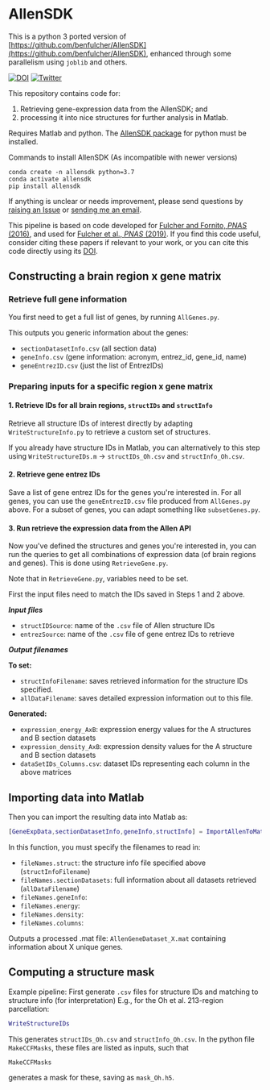# AllenSDK

This is a python 3 ported version of [https://github.com/benfulcher/AllenSDK](https://github.com/benfulcher/AllenSDK), enhanced through some parallelism using `joblib` and others.

[![DOI](https://zenodo.org/badge/104984017.svg)](https://zenodo.org/badge/latestdoi/104984017)
[![Twitter](https://img.shields.io/twitter/url/https/twitter.com/bendfulcher.svg?style=social&label=Follow%20%40bendfulcher)](https://twitter.com/bendfulcher)

This repository contains code for:
1. Retrieving gene-expression data from the AllenSDK; and
2. processing it into nice structures for further analysis in Matlab.

Requires Matlab and python.
The [AllenSDK package](http://alleninstitute.github.io/AllenSDK/install.html) for python must be installed.

Commands to install AllenSDK (As incompatible with newer versions)
```
conda create -n allensdk python=3.7
conda activate allensdk
pip install allensdk
```

If anything is unclear or needs improvement, please send questions by [raising an Issue](https://docs.github.com/en/github/managing-your-work-on-github/creating-an-issue) or [sending me an email](mailto:ben.d.fulcher@gmail.com).

This pipeline is based on code developed for [Fulcher and Fornito, _PNAS_ (2016)](https://doi.org/10.1073/pnas.1513302113), and used for [Fulcher et al., _PNAS_ (2019)](https://doi.org/10.1073/pnas.1814144116).
If you find this code useful, consider citing these papers if relevant to your work, or you can cite this code directly using its [DOI](https://doi.org/10.5281/zenodo.3951756).

## Constructing a brain region x gene matrix

### Retrieve full gene information
You first need to get a full list of genes, by running `AllGenes.py`.

This outputs you generic information about the genes:
* `sectionDatasetInfo.csv` (all section data)
* `geneInfo.csv` (gene information: acronym, entrez_id, gene_id, name)
* `geneEntrezID.csv` (just the list of EntrezIDs)

### Preparing inputs for a specific region x gene matrix

#### 1. Retrieve IDs for all brain regions, `structIDs` and `structInfo`

Retrieve all structure IDs of interest directly by adapting `WriteStructureInfo.py` to retrieve a custom set of structures.

If you already have structure IDs in Matlab, you can alternatively to this step using `WriteStructureIDs.m` -> `structIDs_Oh.csv` and `structInfo_Oh.csv`.

#### 2. Retrieve gene entrez IDs

Save a list of gene entrez IDs for the genes you're interested in.
For all genes, you can use the `geneEntrezID.csv` file produced from `AllGenes.py` above.
For a subset of genes, you can adapt something like `subsetGenes.py`.

#### 3. Run retrieve the expression data from the Allen API

Now you've defined the structures and genes you're interested in, you can run the queries to get all combinations of expression data (of brain regions and genes).
This is done using `RetrieveGene.py`.

Note that in `RetrieveGene.py`, variables need to be set.

First the input files need to match the IDs saved in Steps 1 and 2 above.

___Input files___
* `structIDSource`: name of the `.csv` file of Allen structure IDs
* `entrezSource`: name of the `.csv` file of gene entrez IDs to retrieve

___Output filenames___

__To set:__
* `structInfoFilename`: saves retrieved information for the structure IDs specified.
* `allDataFilename`: saves detailed expression information out to this file.

__Generated:__
* `expression_energy_AxB`: expression energy values for the A structures and B section datasets
* `expression_density_AxB`: expression density values for the A structure and B section datasets
* `dataSetIDs_Columns.csv`: dataset IDs representing each column in the above matrices

## Importing data into Matlab

Then you can import the resulting data into Matlab as:
```matlab
[GeneExpData,sectionDatasetInfo,geneInfo,structInfo] = ImportAllenToMatlab();
```

In this function, you must specify the filenames to read in:
* `fileNames.struct`: the structure info file specified above (`structInfoFilename`)
* `fileNames.sectionDatasets`: full information about all datasets retrieved (`allDataFilename`)
* `fileNames.geneInfo`:
* `fileNames.energy`:
* `fileNames.density`:
* `fileNames.columns`:

Outputs a processed .mat file: `AllenGeneDataset_X.mat` containing information about X unique genes.

## Computing a structure mask

Example pipeline:
First generate `.csv` files for structure IDs and matching to structure info (for interpretation)
E.g., for the Oh et al. 213-region parcellation:
```matlab
WriteStructureIDs
```
This generates `structIDs_Oh.csv` and `structInfo_Oh.csv`.
In the python file `MakeCCFMasks`, these files are listed as inputs, such that
```python
MakeCCFMasks
```
generates a mask for these, saving as `mask_Oh.h5`.
